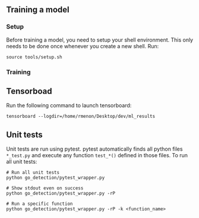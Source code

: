 
## Training a model

### Setup
Before training a model, you need to setup your shell environment. This only needs to be done once whenever you create a new shell. Run:
```
source tools/setup.sh
```

### Training


##  Tensorboad
Run the following command to launch tensorboard:
```
tensorboard --logdir=/home/rmenon/Desktop/dev/ml_results
```

## Unit tests
Unit tests are run using pytest. pytest automatically finds all python files `*_test.py` and execute any function `test_*()` defined in those files. To run all unit tests:

```
# Run all unit tests
python go_detection/pytest_wrapper.py

# Show stdout even on success
python go_detection/pytest_wrapper.py -rP

# Run a specific function
python go_detection/pytest_wrapper.py -rP -k <function_name>

```